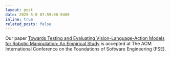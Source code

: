 ```yaml
---
layout: post
date: 2025-5-8 07:59:00-0400
inline: true
related_posts: false
---
```


Our paper <a href="https://conf.researchr.org/details/fse-2025/fse-2025-research-papers/3/VLATest-Testing-and-Evaluating-Vision-Language-Action-Models-for-Robotic-Manipulatio">Towards Testing and Evaluating Vision-Language-Action Models for Robotic Manipulation: An Empirical Study</a> is accepted at The ACM International Conference on the Foundations of Software Engineering (FSE). 
